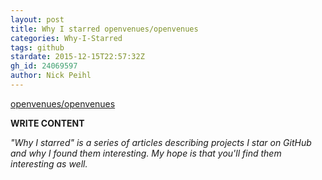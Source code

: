 ```yaml
---
layout: post
title: Why I starred openvenues/openvenues
categories: Why-I-Starred
tags: github
stardate: 2015-12-15T22:57:32Z
gh_id: 24069597
author: Nick Peihl
---
```


[openvenues/openvenues](star.repo.html_url)

**WRITE CONTENT**

*"Why I starred" is a series of articles describing projects I star on GitHub and why I found them interesting. My hope is that you'll find them interesting as well.*

